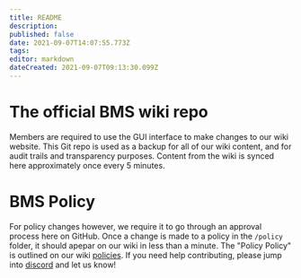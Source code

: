 ```yaml
---
title: README
description: 
published: false
date: 2021-09-07T14:07:55.773Z
tags: 
editor: markdown
dateCreated: 2021-09-07T09:13:30.099Z
---
```


# The official BMS wiki repo

Members are required to use the GUI interface to make changes to our wiki website. This Git repo is used as a backup for all of our wiki content, and for audit trails and transparency purposes. Content from the wiki is synced here approximately once every 5 minutes.

# BMS Policy
For policy changes however, we require it to go through an approval process here on GitHub. Once a change is made to a policy in the `/policy` folder, it should apepar on our wiki in less than a minute. The "Policy Policy" is outlined on our wiki [policies](https://s.bms.wiki/policies). If you need help contributing, please jump into [discord](https://s.bms.wiki/discord) and let us know! 
